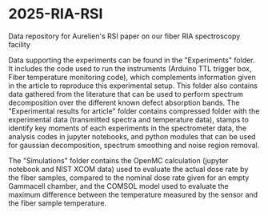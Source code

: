 # 2025-RIA-RSI
Data repository for Aurelien's RSI paper on our fiber RIA spectroscopy facility

Data supporting the experiments can be found in the "Experiments" folder. It includes the code used to run the instruments (Arduino TTL trigger box, Fiber temperature monitoring code), which complements information given in the article to reproduce this experimental setup. This folder also contains data gathered from the literature that can be used to perform spectrum decomposition over the different known defect absorption bands. The "Experimental results for article" folder contains compressed folder with the experimental data (transmitted spectra and temperature data), stamps to identify key moments of each experiments in the spectrometer data, the analysis codes in jupyter notebooks, and python modules that can be used for gaussian decomposition, spectrum smoothing and noise region removal.

The "Simulations" folder contains the OpenMC calculation (jupyter notebook and NIST XCOM data) used to evaluate the actual dose rate by the fiber samples, compared to the nominal dose rate given for an empty Gammacell chamber, and the COMSOL model used to evaluate the maximum difference between the temperature measured by the sensor and the fiber sample temperature.